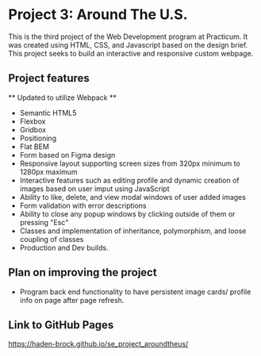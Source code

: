 # Project 3: Around The U.S.

This is the third project of the Web Development program at Practicum. It was created using HTML, CSS, and Javascript based on the design brief. This project seeks to build an interactive and responsive custom webpage.

## Project features
** Updated to utilize Webpack **
- Semantic HTML5
- Flexbox
- Gridbox
- Positioning
- Flat BEM
- Form based on Figma design
- Responsive layout supporting screen sizes from 320px minimum to 1280px maximum
- Interactive features such as editing profile and dynamic creation of images based on user imput using JavaScript
- Ability to like, delete, and view modal windows of user added images 
- Form validation with error descriptions
- Ability to close any popup windows by clicking outside of them or pressing "Esc"
- Classes and implementation of inheritance, polymorphism, and loose coupling of classes
- Production and Dev builds. 

## Plan on improving the project

- Program back end functionality to have persistent image cards/ profile info on page after page refresh.  

## Link to GitHub Pages

https://haden-brock.github.io/se_project_aroundtheus/
